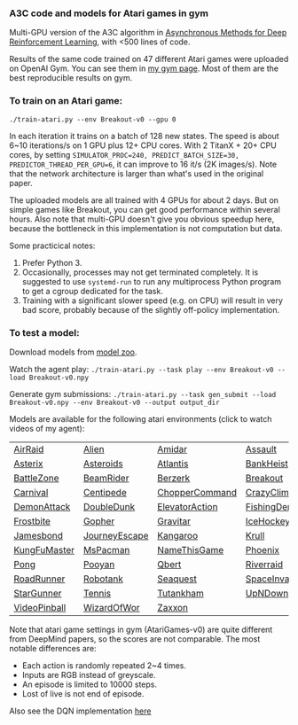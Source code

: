 ### A3C code and models for Atari games in gym

Multi-GPU version of the A3C algorithm in
[Asynchronous Methods for Deep Reinforcement Learning](http://arxiv.org/abs/1602.01783),
with <500 lines of code.

Results of the same code trained on 47 different Atari games were uploaded on OpenAI Gym.
You can see them in [my gym page](https://gym.openai.com/users/ppwwyyxx).
Most of them are the best reproducible results on gym.

### To train on an Atari game:

`./train-atari.py --env Breakout-v0 --gpu 0`

In each iteration it trains on a batch of 128 new states.
The speed is about 6~10 iterations/s on 1 GPU plus 12+ CPU cores.
With 2 TitanX + 20+ CPU cores, by setting `SIMULATOR_PROC=240, PREDICT_BATCH_SIZE=30, PREDICTOR_THREAD_PER_GPU=6`, it can improve to 16 it/s (2K images/s).
Note that the network architecture is larger than what's used in the original paper.

The uploaded models are all trained with 4 GPUs for about 2 days.
But on simple games like Breakout, you can get good performance within several hours.
Also note that multi-GPU doesn't give you obvious speedup here,
because the bottleneck in this implementation is not computation but data.

Some practicical notes:

1. Prefer Python 3.
2. Occasionally, processes may not get terminated completely. It is suggested to use `systemd-run` to run any
multiprocess Python program to get a cgroup dedicated for the task.
3. Training with a significant slower speed (e.g. on CPU) will result in very bad score, probably because of the slightly off-policy implementation.

### To test a model:

Download models from [model zoo](https://goo.gl/9yIol2).

Watch the agent play:
`./train-atari.py --task play --env Breakout-v0 --load Breakout-v0.npy`

Generate gym submissions:
`./train-atari.py --task gen_submit --load Breakout-v0.npy --env Breakout-v0 --output output_dir`

Models are available for the following atari environments (click to watch videos of my agent):

| | | | |
| - | - | - | - |
| [AirRaid](https://gym.openai.com/evaluations/eval_zIeNk5MxSGOmvGEUxrZDUw) | [Alien](https://gym.openai.com/evaluations/eval_8NR1IvjTQkSIT6En4xSMA) |  [Amidar](https://gym.openai.com/evaluations/eval_HwEazbHtTYGpCialv9uPhA) | [Assault](https://gym.openai.com/evaluations/eval_tCiHwy5QrSdFVucSbBV6Q) |
| [Asterix](https://gym.openai.com/evaluations/eval_mees2c58QfKm5GspCjRfCA) | [Asteroids](https://gym.openai.com/evaluations/eval_8eHKsRL4RzuZEq9AOLZA) | [Atlantis](https://gym.openai.com/evaluations/eval_Z1B3d7A1QCaQk1HpO1Rg) | [BankHeist](https://gym.openai.com/evaluations/eval_hifoaxFTIuLlPd38BjnOw) |
| [BattleZone](https://gym.openai.com/evaluations/eval_SoLit2bR1qmFoC0AsJF6Q) | [BeamRider](https://gym.openai.com/evaluations/eval_KuOYumrjQjixwL0spG0iCA) | [Berzerk](https://gym.openai.com/evaluations/eval_Yri0XQbwRy62NzWILdn5IA) | [Breakout](https://gym.openai.com/evaluations/eval_NiKaIN4NSUeEIvWqIgVDrA) |
| [Carnival](https://gym.openai.com/evaluations/eval_xJSOlo2lSWaH1wHEOX5vw) | [Centipede](https://gym.openai.com/evaluations/eval_mc1Kp5e6R42rFdjeMLzkIg) | [ChopperCommand](https://gym.openai.com/evaluations/eval_tYVKyh7wQieRIKgEvVaCuw) | [CrazyClimber](https://gym.openai.com/evaluations/eval_bKeBg0QwSgOm6A0I0wDhSw) |
| [DemonAttack](https://gym.openai.com/evaluations/eval_tt21vVaRCKYzWFcg1Kw) | [DoubleDunk](https://gym.openai.com/evaluations/eval_FI1GpF4TlCuf29KccTpQ) | [ElevatorAction](https://gym.openai.com/evaluations/eval_SqeAouMvR0icRivx2xprZg) | [FishingDerby](https://gym.openai.com/evaluations/eval_pPLCnFXsTVaayrIboDOs0g) |
| [Frostbite](https://gym.openai.com/evaluations/eval_qtC3taKFSgWwkO9q9IM4hA) | [Gopher](https://gym.openai.com/evaluations/eval_KVcpR1YgQkEzrL2VIcAQ) | [Gravitar](https://gym.openai.com/evaluations/eval_QudrLdVmTpK9HF5juaZr0w) | [IceHockey](https://gym.openai.com/evaluations/eval_8oWCTwwGS7OUTTGRwBPQkQ) |
| [Jamesbond](https://gym.openai.com/evaluations/eval_mLF7XPi8Tw66pnjP73JsmA) | [JourneyEscape](https://gym.openai.com/evaluations/eval_S9nQuXLRSu7S5x21Ay6AA) | [Kangaroo](https://gym.openai.com/evaluations/eval_TNJiLB8fTqOPfvINnPXoQ) | [Krull](https://gym.openai.com/evaluations/eval_dfOS2WzhTh6sn1FuPS9HA) |
| [KungFuMaster](https://gym.openai.com/evaluations/eval_vNWDShYTRC0MhfIybeUYg) | [MsPacman](https://gym.openai.com/evaluations/eval_kpL9bSsS4GXsYb9HuEfew) | [NameThisGame](https://gym.openai.com/evaluations/eval_LZqfv706SdOMtR4ZZIwIsg) | [Phoenix](https://gym.openai.com/evaluations/eval_uzUruiB3RRKUMvJIxvEzYA) |
| [Pong](https://gym.openai.com/evaluations/eval_8L7SV59nSW6GGbbP3N4G6w) | [Pooyan](https://gym.openai.com/evaluations/eval_UXFVI34MSAuNTtjZcK8N0A) | [Qbert](https://gym.openai.com/evaluations/eval_S8XdrbByQ1eWLUD5jtQYIQ) | [Riverraid](https://gym.openai.com/evaluations/eval_OU4x3DkTfm4uaXy6CIaXg) |
| [RoadRunner](https://gym.openai.com/evaluations/eval_wINKQTwxT9ipydHOXBhg) | [Robotank](https://gym.openai.com/evaluations/eval_Gr5c0ld3QACLDPQrGdzbiw) | [Seaquest](https://gym.openai.com/evaluations/eval_pjjgc9POQJK4IuVw8nXlBw) | [SpaceInvaders](https://gym.openai.com/evaluations/eval_Eduozx4HRyqgTCVk9ltw) |
| [StarGunner](https://gym.openai.com/evaluations/eval_JB5cOJXFSS2cTQ7dXK8Iag) | [Tennis](https://gym.openai.com/evaluations/eval_gDjJD0MMS1yLm1T0hdqI4g) | [Tutankham](https://gym.openai.com/evaluations/eval_gDjJD0MMS1yLm1T0hdqI4g) | [UpNDown](https://gym.openai.com/evaluations/eval_KmkvMJkxQFSED20wFUMdIA) |
| [VideoPinball](https://gym.openai.com/evaluations/eval_PWwzNhVFR2CxjYvEsPfT1g) | [WizardOfWor](https://gym.openai.com/evaluations/eval_1oGQhphpQhmzEMIYRrrp0A) | [Zaxxon](https://gym.openai.com/evaluations/eval_TIQ102EwTrHrOyve2RGfg) | |


Note that atari game settings in gym (AtariGames-v0) are quite different from DeepMind papers, so the scores are not comparable. The most notable differences are:
+ Each action is randomly repeated 2~4 times.
+ Inputs are RGB instead of greyscale.
+ An episode is limited to 10000 steps.
+ Lost of live is not end of episode.

Also see the DQN implementation [here](../DeepQNetwork)
